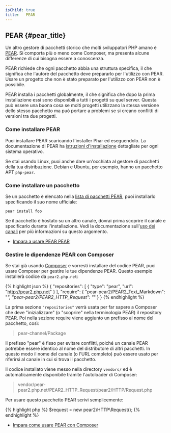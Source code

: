 ```yaml
---
isChild: true
title:   PEAR
---
```


## PEAR {#pear_title}

Un altro gestore di pacchetti storico che molti sviluppatori PHP amano è [PEAR][1]. Si comporta più o meno come Composer,
ma presenta alcune differenze di cui bisogna essere a conoscenza.

PEAR richiede che ogni pacchetto abbia una struttura specifica, il che significa che l'autore del pacchetto deve prepararlo
per l'utilizzo con PEAR. Usare un progetto che non è stato preparato per l'utilizzo con PEAR non è possibile.

PEAR installa i pacchetti globalmente, il che significa che dopo la prima installazione essi sono disponibili a tutti i
progetti su quel server. Questa può essere una buona cosa se molti progetti utilizzano la stessa versione dello stesso
pacchetto ma può portare a problemi se si creano conflitti di versioni tra due progetti.

### Come installare PEAR

Puoi installare PEAR scaricando l'installer Phar ed eseguendolo. La documentazione di PEAR ha [istruzioni d'installazione][2]
dettagliate per ogni sistema operativo.

Se stai usando Linux, puoi anche dare un'occhiata al gestore di pacchetti della tua distribuzione. Debian e Ubuntu, per
esempio, hanno un pacchetto APT `php-pear`.

### Come installare un pacchetto

Se un pacchetto è elencato nella [lista di pacchetti PEAR][3], puoi installarlo specificando il suo nome ufficiale:

    pear install foo

Se il pacchetto è hostato su un altro canale, dovrai prima scoprire il canale e specificarlo durante l'installazione.
Vedi la documentazione sull'[uso dei canali][4] per più informazioni su questo argomento.

* [Impara a usare PEAR PEAR][1]

### Gestire le dipendenze PEAR con Composer

Se stai già usando [Composer][5] e vorresti installare del codice PEAR, puoi usare Composer per gestire le tue dipendenze
PEAR. Questo esempio installerà codice da `pear2.php.net`:

{% highlight json %}
{
    "repositories": [
        {
            "type": "pear",
            "url": "http://pear2.php.net"
        }
    ],
    "require": {
        "pear-pear2/PEAR2_Text_Markdown": "*",
        "pear-pear2/PEAR2_HTTP_Request": "*"
    }
}
{% endhighlight %}

La prima sezione `"repositories"` verrà usata per far sapere a Composer che deve "inizializzare" (o "scoprire" nella
terminologia PEAR) il repository PEAR. Poi nella sezione require viene aggiunto un prefisso al nome del pacchetto, così:

> pear-channel/Package

Il prefisso "pear" è fisso per evitare conflitti, poiché un canale PEAR potrebbe essere identico al nome del distributore
di altri pacchetti. In questo modo il nome del canale (o l'URL completo) può essere usato per riferirsi al canale in cui
si trova il pacchetto.

Il codice installato viene messo nella directory `vendors/` ed è automaticamente disponibile tramite l'autoloader di
Composer:

> vendor/pear-pear2.php.net/PEAR2_HTTP_Request/pear2/HTTP/Request.php

Per usare questo pacchetto PEAR scrivi semplicemente:

{% highlight php %}
$request = new pear2\HTTP\Request();
{% endhighlight %}

* [Impara come usare PEAR con Composer][6]

[1]: http://pear.php.net/
[2]: http://pear.php.net/manual/it/installation.getting.php
[3]: http://pear.php.net/packages.php
[4]: http://pear.php.net/manual/it/guide.users.commandline.channels.php
[5]: /#composer_and_packagist
[6]: http://getcomposer.org/doc/05-repositories.md#pear
